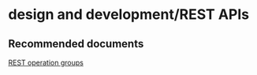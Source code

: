 <properties
	pageTitle="design and development/REST APIs"
	description="design and development/REST APIs"
	service="microsoft.sql"
	resource="servers"
	authors="emlisa"
	displayOrder=""
	selfHelpType="generic"
	supportTopicIds="31980423"
	productPesIds="13491"
	cloudEnvironments="public"
/>

# design and development/REST APIs

## **Recommended documents**

[REST operation groups](https://docs.microsoft.com/rest/api/sql/)